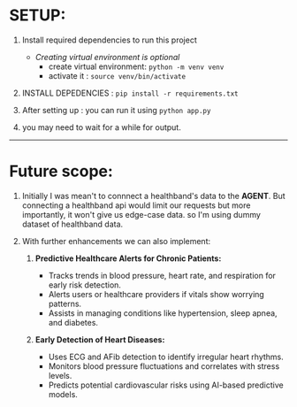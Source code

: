 
# SETUP:
1. Install required dependencies to run this project
   * *Creating virtual environment is optional*
      * create virtual environment: `python -m venv venv`
      * activate it : `source venv/bin/activate`

2. INSTALL DEPEDENCIES : `pip install -r requirements.txt`

3. After setting up : you can run it using `python app.py`

4. you may need to wait for a while for output.


---
# Future scope:
1. Initially I was mean't to connnect a healthband's data to the **AGENT**. But connecting a healthband api would limit our requests but more importantly, it won't give us edge-case data. so I'm using dummy dataset of healthband data.

2. With further enhancements we can also implement:
   1. **Predictive Healthcare Alerts for Chronic Patients:**
      * Tracks trends in blood pressure, heart rate, and respiration for early risk detection.
      * Alerts users or healthcare providers if vitals show worrying patterns.
      * Assists in managing conditions like hypertension, sleep apnea, and diabetes.

   2. **Early Detection of Heart Diseases:**
      * Uses ECG and AFib detection to identify irregular heart rhythms.
      * Monitors blood pressure fluctuations and correlates with stress levels.
      * Predicts potential cardiovascular risks using AI-based predictive models.